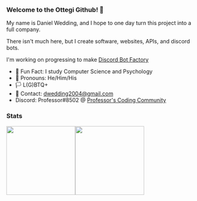 ### Welcome to the Ottegi Github! 👋

My name is Daniel Wedding, and I hope to one day turn this project into a full company.

There isn't much here, but I create software, websites, APIs, and discord bots.

I'm working on progressing to make [Discord Bot Factory](https://discord-bot-factory.vercel.app)

- 🎉 Fun Fact: I study Computer Science and Psychology
- 🧑 Pronouns: He/Him/His
- 🏳 L(G)BTQ+
- 📧 Contact: dwedding2004@gmail.com
- Discord: Professor#8502 @ [Professor's Coding Community](https://discord.gg/k88mEuPU3g)

### Stats
<div style="display: flex; flex-direction: row;" align="center">
  <img height="180em" src="https://github-readme-stats.vercel.app/api?username=Ottegi&count_private=true&show_icons=true&theme=dark" />
  <img height="180em" src="https://github-readme-stats.vercel.app/api/top-langs/?username=Ottegi&theme=dark&layout=compact&langs_count=6" />
</div>
